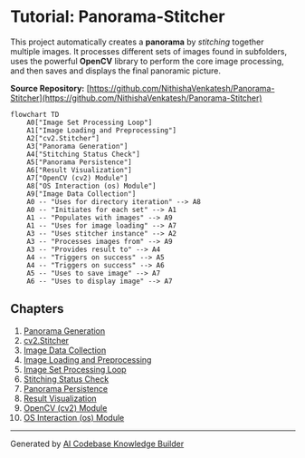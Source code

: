 # Tutorial: Panorama-Stitcher

This project automatically creates a **panorama** by *stitching* together multiple images. It processes different sets of images found in subfolders, uses the powerful **OpenCV** library to perform the core image processing, and then saves and displays the final panoramic picture.


**Source Repository:** [https://github.com/NithishaVenkatesh/Panorama-Stitcher](https://github.com/NithishaVenkatesh/Panorama-Stitcher)

```mermaid
flowchart TD
    A0["Image Set Processing Loop"]
    A1["Image Loading and Preprocessing"]
    A2["cv2.Stitcher"]
    A3["Panorama Generation"]
    A4["Stitching Status Check"]
    A5["Panorama Persistence"]
    A6["Result Visualization"]
    A7["OpenCV (cv2) Module"]
    A8["OS Interaction (os) Module"]
    A9["Image Data Collection"]
    A0 -- "Uses for directory iteration" --> A8
    A0 -- "Initiates for each set" --> A1
    A1 -- "Populates with images" --> A9
    A1 -- "Uses for image loading" --> A7
    A3 -- "Uses stitcher instance" --> A2
    A3 -- "Processes images from" --> A9
    A3 -- "Provides result to" --> A4
    A4 -- "Triggers on success" --> A5
    A4 -- "Triggers on success" --> A6
    A5 -- "Uses to save image" --> A7
    A6 -- "Uses to display image" --> A7
```

## Chapters

1. [Panorama Generation](01_panorama_generation.md)
2. [cv2.Stitcher](02_cv2_stitcher.md)
3. [Image Data Collection](03_image_data_collection.md)
4. [Image Loading and Preprocessing](04_image_loading_and_preprocessing.md)
5. [Image Set Processing Loop](05_image_set_processing_loop.md)
6. [Stitching Status Check](06_stitching_status_check.md)
7. [Panorama Persistence](07_panorama_persistence.md)
8. [Result Visualization](08_result_visualization.md)
9. [OpenCV (cv2) Module](09_opencv__cv2__module.md)
10. [OS Interaction (os) Module](10_os_interaction__os__module.md)


---

Generated by [AI Codebase Knowledge Builder](https://github.com/The-Pocket/Tutorial-Codebase-Knowledge)